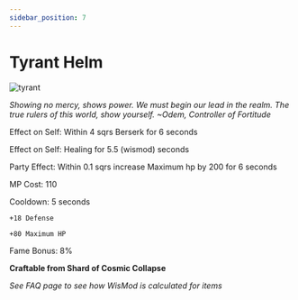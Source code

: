 ```yaml
---
sidebar_position: 7
---
```


# Tyrant Helm

![tyrant](https://vwiki.valorserver.com/api/item/picture/tyrant%20helm)

<i>Showing no mercy, shows power. We must begin our lead in the realm. The true rulers of this world, show yourself. ~Odem, Controller of Fortitude</i>

Effect on Self: Within 4 sqrs Berserk for 6 seconds

Effect on Self: Healing for 5.5 (wismod) seconds

Party Effect: Within 0.1 sqrs increase Maximum hp by 200 for 6 seconds

MP Cost: 110

Cooldown: 5 seconds

    +18 Defense
    
    +80 Maximum HP

Fame Bonus: 8%

**Craftable from Shard of Cosmic Collapse**

*See FAQ page to see how WisMod is calculated for items*
